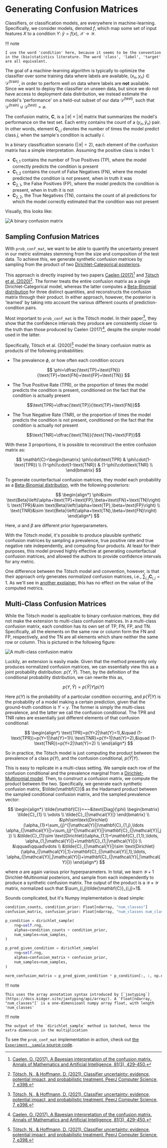 # Generating Confusion Matrices

Classifiers, or classification models, are everywhere in machine-learning. Specifically, we consider models, denoted $f$, which map some set of input features $X$ to a condition $Y$: $\hat{y}=f(x),~\mathcal{X}\rightarrow \mathcal{Y}$.

!!! note

    I use the word 'condition' here, because it seems to be the convention in the (bio)statistics literature. The word 'class', 'label', 'target' are all equivalent.

The goal of a machine-learning algorithm is typically to optimize the classifier over some training data where labels are available, $(x_{n},y_{n})\in\mathcal{D}^{\text{(train)}}$, in order to perform well on data where labels are **not** available. Since we want to deploy the classifier on unseen data, but since we do not have access to deployment data distribution, we instead estimate the model's 'performance' on a held-out subset of our data $\mathcal{D}^{\text{(test)}}$, such that $\mathcal{D}^{\text{(train)}}\cup \mathcal{D}^{\text{(test)}}=\varnothing$.

The confusion matrix, $\mathbf{C}$, is a $\left|\mathcal{Y}\right|\times\left|\mathcal{Y}\right|$ matrix that summarizes the model's performance on the test set. Each entry contains the count of a $(y_{n}, \hat{y}_{n})$ pair. In other words, element $\mathbf{C}_{i,j}$ denotes the number of times the model predict class $j$, when the sample's condition is actually $i$.

In a binary classification scenario ($|\mathcal{Y}|=2$), each element of the confusion matrix has a simple interpretation. Assuming the positive class is index $1$:

* $\mathbf{C}_{1,1}$ contains the number of True Positives (TP), where the model correctly predicts the condition is present
* $\mathbf{C}_{1,2}$ contains the count of False Negatives (FN), where the model predicted the condition is *not* present, when in truth it was
* $\mathbf{C}_{2,1}$, the False Positives (FP), where the model predicts the condition is present, when in truth it is not
* $\mathbf{C}_{2,2}$, the True Negatives (TN), contains the count of all predictions for which the model correctly estimated that the condition was not present

Visually, this looks like:

<img
    style="display: block;
           margin-left: auto;
           margin-right: auto;
           margin-bottom: 0;"
    src="../assets/figures/binary_confusion_matrix.svg"
    alt="A binary confusion matrix">
</img>

## Sampling Confusion Matrices

With `prob_conf_mat`, we want to be able to quantify the uncertainty present in our metric estimates stemming from the size and composition of the test data. To achieve this, we generate synthetic confusion matrices by sampling from the product of two [Dirichlet-Categorical posteriors](https://en.wikipedia.org/wiki/Dirichlet_distribution#Bayesian_models).

This approach is directly inspired by two papers [Caelen (2017)](https://link.springer.com/article/10.1007/s10472-017-9564-8)[^1] and [Tötsch et al. (2020)](https://peerj.com/articles/cs-398.pdf)[^2]. The former treats the entire confusion matrix as a single Dirichlet-Categorical model, whereas the latter computes a [Beta-Binomial distribution](https://en.wikipedia.org/wiki/Beta-binomial_distribution) for three distinct quantities, and reconstructs the confusion matrix through their product. In either approach, however, the posterior is 'learned' by taking into account the various different counts of prediction-condition pairs.

[^1]: [Caelen, O. (2017). A Bayesian interpretation of the confusion matrix. Annals of Mathematics and Artificial Intelligence, 81(3), 429-450.](https://link.springer.com/article/10.1007/s10472-017-9564-8)

[^2]: [Tötsch, N., & Hoffmann, D. (2021). Classifier uncertainty: evidence, potential impact, and probabilistic treatment. PeerJ Computer Science, 7, e398.](https://peerj.com/articles/cs-398.pdf)

Most important to `prob_conf_mat` is the Tötsch model. In their paper[^2], they show that the confidence intervals they produce are consistently closer to the truth than those produced by Caelen (2017)[^1], despite the simpler model used in the latter.

Specifically, Tötsch et al. (2020)[^2] model the binary confusion matrix as products of the following probabilities:

- The prevalence $\phi$, or how often each condition occurs

$$
\phi=\dfrac{\text{TP}+\text{FN}}{\text{TP}+\text{FN}+\text{FP}+\text{TN}}
$$

- The True Positive Rate (TPR), or the proportion of times the model predicts the condition is present, conditioned on the fact that the condition is actually present

$$\text{TPR}=\dfrac{\text{TP}}{\text{TP}+\text{FN}}$$

- The True Negative Rate (TNR), or the proportion of times the model predicts the condition is not present, conditioned on the fact that the condition is actually *not* present

$$\text{TNR}=\dfrac{\text{TN}}{\text{TN}+\text{FP}}$$

With these 3 proportions, it is possible to reconstruct the entire confusion matrix as:

$$
\mathbf{C}=\begin{bmatrix}
    \phi\cdot\text{TPR} & \phi\cdot(1-\text{TPR}) \\
    (1-\phi)\cdot(1-\text{TNR}) & (1-\phi)\cdot\text{TNR} \\
\end{bmatrix}
$$

To generate counterfactual confusion matrices, they model each probability as a [Beta-Binomial distribution](https://en.wikipedia.org/wiki/Beta-binomial_distribution), with the following posteriors:

$$
\begin{align*}
    \phi&\sim \text{Beta}\left(\alpha+\text{TP}+\text{FP},\beta+\text{FN}+\text{TN}\right) \\
    \text{TPR}&\sim \text{Beta}\left(\alpha+\text{TP},\beta+\text{FP}\right) \\
    \text{TNR}&\sim \text{Beta}\left(\alpha+\text{TN},\beta+\text{FN}\right)
\end{align*}
$$

Here, $\alpha$ and $\beta$ are different prior hyperparameters.

With the Tötsch model, it's possible to produce plausible synthetic confusion matrices by sampling a prevalence, true positive rate and true negative rate independently, and computing four products. At least for their purposes, this model proved highly effective at generating counterfactual confusion matrices, and allowed the authors to provide confidence intervals for any metric.

One difference between the Tötsch model and convention, however, is that their approach only generates *normalized* confusion matrices, i.e., $\sum_{i,j}\mathbf{C}_{i,j}=1$. As we'll see in [another explainer](./metric_computation.md), this has no effect on the value of the computed metrics.

## Multi-Class Confusion Matrices

While the Tötsch model is applicable to binary confusion matrices, they did not make the extension to multi-class confusion matrices. In a multi-class confusion matrix, each condition has its own set of TP, FN, FP, and TN. Specifically, all the elements on the same row or column form the FN and FP, respectively, and the TN are all elements which share neither the same row or column. This is pictured in the following figure:

<img
    style="display: block;
           margin-left: auto;
           margin-right: auto;
           margin-bottom: 0;"
    src="../assets/figures/multiclass_confusion_matrix.svg"
    alt="A multi-class confusion matrix">
</img>

Luckily, an extension is easily made. Given that the method presently only produces normalized confusion matrices, we can essentially view this as a joint probability distribution: $p(Y, \hat{Y})$. Then, by the definition of the conditional probability distribution, we can rewrite this as,

$$
p(Y, \hat{Y})=p(\hat{Y}|Y)p(Y)
$$

Here $p(Y)$ is the probability of a particular condition occurring, and $p(\hat{Y}|Y)$ is the probability of a model making a certain prediction, given that the ground-truth condition is $Y=y$. The former is simply the multi-class prevalence, and the latter we call the confusion conditional. The $\text{TPR}$ and $\text{TNR}$ rates are essentially just different elements of that confusion conditional:

$$
\begin{align*}
\text{TPR}=p(Y=2|\hat{Y}=1),&\quad (1-\text{TPR})=p(Y=1|\hat{Y}=1)\\
\text{TNR}=p(Y=1|\hat{Y}=2),&\quad (1-\text{TNR})=p(Y=2|\hat{Y}=2) \\
\end{align*}
$$

So in practice, the Tötsch model is just computing the product between the prevalence of a class $p(Y)$, and the confusion conditional, $p(\hat{Y}|Y)$.

This is easy to replicate in a multi-class setting. We sample each row of the confusion conditional and the prevalence marginal from a [Dirichlet-Multinomial model](https://en.wikipedia.org/wiki/Dirichlet-multinomial_distribution). Then, to construct a confusion matrix, we compute the product between the two. Specifically, we generate each synthetic confusion matrix, $\tilde{\mathbf{C}}$ as the Hadamard product between the sampled conditional confusion matrix, and the sampled prevalence vector:

$$
\begin{align*}
\tilde{\mathbf{C}}=~~&\text{Diag}(\phi)
\begin{bmatrix}
    \tilde{C}_{1}   \\
    \vdots          \\
    \tilde{C}_{|\mathcal{Y}|}
\end{bmatrix} \\
&\phi\sim\text{Dirichlet}(\alpha_{1}+\sum_{j}^{|\mathcal{Y}|}\mathbf{C}_{1,j},\ldots \alpha_{|\mathcal{Y}|}+\sum_{j}^{|\mathcal{Y}|}\mathbf{C}_{|\mathcal{Y}|,j}) \\
&\tilde{C}_{1}\sim \text{Dirichlet}(\alpha_{1,1}+\mathbf{C}_{1,1},\ldots, \alpha_{1,|\mathcal{Y}|}+\mathbf{C}_{1,|\mathcal{Y}|}) \\
&\qquad\qquad\vdots \\
&\tilde{C}_{|\mathcal{Y}|}\sim \text{Dirichlet}(\alpha_{|\mathcal{Y}|,1}+\mathbf{C}_{|\mathcal{Y}|,1},\ldots, \alpha_{|\mathcal{Y}|,|\mathcal{Y}|}+\mathbf{C}_{|\mathcal{Y}|,|\mathcal{Y}|})
\end{align*}
$$

where $\alpha$ are again various prior hyperparameters. In total, we learn $\mathcal{Y}+1$ Dirichlet-Multinomial posteriors, and sample from each independently to produce a synthetic confusion matrix. The output of the product is a $\mathcal{Y}\times \mathcal{Y}$ matrix, normalized such that $\sum_{i,j}\tilde{\mathbf{C}}_{i,j}=1$.

Sounds complicated, but it's Numpy implementation is dead simple:

```python
condition_counts, condition_prior: Float[ndarray, "num_classes"]
confusion_matrix, confusion_prior: Float[ndarray, "num_classes num_classes"]

p_condition = dirichlet_sample(
    rng=self.rng,
    alphas=condition_counts + condition_prior,
    num_samples=num_samples,
)

p_pred_given_condition = dirichlet_sample(
    rng=self.rng,
    alphas=confusion_matrix + confusion_prior,
    num_samples=num_samples,
)

norm_confusion_matrix = p_pred_given_condition * p_condition[:, :, np.newaxis]
```

!!! note

    This uses the array annotation syntax introduced by [`jaxtyping`](https://docs.kidger.site/jaxtyping/api/array/). A `Float[ndarray, "num_classes"]` is a one-dimensioanl numpy array float, with length 'num_classes'

!!! note

    The output of the `dirichlet_sample` method is batched, hence the extra dimension in the multiplication

To see the `prob_conf_mat` implementation in action, check out [the `Experiment._sample` source code](https://github.com/ioverho/prob_conf_mat/blob/main/src/prob_conf_mat/experiment.py#L186).
